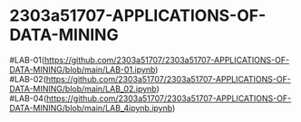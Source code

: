 # 2303a51707-APPLICATIONS-OF-DATA-MINING
#LAB-01(https://github.com/2303a51707/2303a51707-APPLICATIONS-OF-DATA-MINING/blob/main/LAB-01.ipynb)                  
#LAB-02(https://github.com/2303a51707/2303a51707-APPLICATIONS-OF-DATA-MINING/blob/main/LAB_02.ipynb)       
#LAB-04(https://github.com/2303a51707/2303a51707-APPLICATIONS-OF-DATA-MINING/blob/main/LAB_4ipynb.ipynb)                                          


